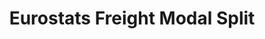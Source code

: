 ---
title: Eurostats Freight Modal Split
herb_id: eurostats_freight_modal_split
contributors:
- github: emptymalei
  name: LM
data:
- description: ''
  fields:
  - description: Name of the transport mode
    name: transport_mode
  - description: Alpha 2 code of the country
    name: country
  - description: Year of the data
    name: year
  - description: The sum of each mode for each year for each country should be 1
    name: value
  - description: If the value is estimated
    name: is_estimated
  - description: If the value is applicable
    name: not_applicable
  format: csv
  name: freight transport mode share measured by tonne-kilometers
  path: dataset/eurostats_freight_modal_split.csv
  size: 73K
  updated_at: '2020-04-01'
description: The share of each transport modes measured by tonne-kilometers
name: Eurostats Freight Modal Split
references:
- link: https://ec.europa.eu/eurostat/web/transport/data/main-tables
  name: "Raw Data: Modal split of freight transport (t2020_rk320)\t@ Main Tables @\
    \ Eurostats"
- link: https://ec.europa.eu/eurostat/databrowser/view/t2020_rk320/default/table?lang=en
  name: Modal split of freight transport (Data Browser)
- link: https://ec.europa.eu/eurostat/tgm/refreshTableAction.do?tab=table&plugin=1&pcode=t2020_rk320&language=en
  name: "Modal split of freight transport\tCode: t2020_rk320 (% in total inland freight\
    \ tonne-km)"
repository: datumorphism/dataset-eurostats-freight-modal-split
tags:
- Transportation

---
